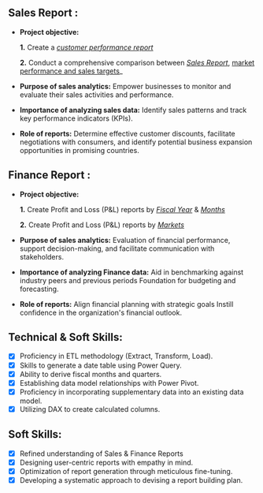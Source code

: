 ## Sales Report :


- **Project objective:** 

    **1.** Create a _[customer performance report](https://github.com/GPrathyusha141/Excel_AtliQ_Sales_Analytics/blob/main/Customer%20Net%20sales%20performance%20report.pdf)_ 

    **2.** Conduct a comprehensive comparison between _[Sales Report](https://github.com/GPrathyusha141/Excel_AtliQ_Sales_Analytics/blob/main/AtliQ%20Complete%20Sales%20Report.pdf)_, [market performance and sales targets](https://github.com/GPrathyusha141/Excel_AtliQ_Sales_Analytics/blob/main/Market%20performance%20Vs%20target.pdf)_

- **Purpose of sales analytics:** Empower businesses to monitor and evaluate their sales activities and performance.

- **Importance of analyzing sales data:** Identify sales patterns and track key performance indicators (KPIs).

- **Role of reports:** Determine effective customer discounts, facilitate negotiations with consumers, and identify potential business expansion opportunities in promising countries.


## Finance Report :

- **Project objective:** 

    **1.** Create Profit and Loss (P&L) reports by _[Fiscal Year](https://github.com/GPrathyusha141/Excel_AtliQ_Sales_Analytics/blob/main/P%26L%20report%20market%20wise.pdf)_ & _[Months](https://github.com/GPrathyusha141/Excel_AtliQ_Sales_Analytics/blob/main/P%26L%20report%20by%20Months.pdf)_ 

   **2.** Create Profit and Loss (P&L) reports by _[Markets](https://github.com/GPrathyusha141/Excel_AtliQ_Sales_Analytics/blob/main/P%26L%20report%20market%20wise.pdf)_

- **Purpose of sales analytics:** Evaluation of financial performance, support decision-making, and facilitate communication with stakeholders.

- **Importance of analyzing Finance data:** Aid in benchmarking against industry peers and previous periods Foundation for budgeting and forecasting.

- **Role of reports:** Align financial planning with strategic goals Instill confidence in the organization's financial outlook.


## Technical & Soft Skills:
- [x]	Proficiency in ETL methodology (Extract, Transform, Load).
- [x]	Skills to generate a date table using Power Query.
- [x]	Ability to derive fiscal months and quarters.
- [x]	Establishing data model relationships with Power Pivot.
- [x]	Proficiency in incorporating supplementary data into an existing data model.
- [x]	Utilizing DAX to create calculated columns.

## Soft Skills:
- [x]	Refined understanding of Sales & Finance Reports
- [x]	Designing user-centric reports with empathy in mind.
- [x]	Optimization of report generation through meticulous fine-tuning.
- [x]	Developing a systematic approach to devising a report building plan.
